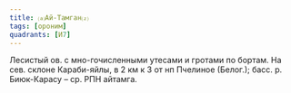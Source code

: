 ```yaml
---
title: ⒜Ай-Тамган⒵
tags: [ороним]
quadrants: [И7]
---
```


Лесистый ов. с мно-гочисленными утесами и гротами по бортам. На сев. склоне
Караби-яйлы, в 2 км к З от нп Пчелиное (Белог.); басс. р. Биюк-Карасу – ср. РПН
айтамга.
